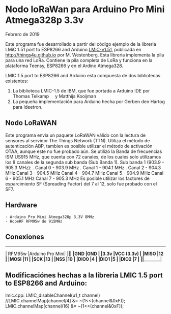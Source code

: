 Nodo loRaWan para Arduino Pro Mini Atmega328p 3.3v
==================================================
Febrero de 2019 

Este programa fue desarrollado a partir del código ejemplo de la libreria LMiC 1.51 port to ESP8266 and Arduino [LMiC-v1.51](libraries\lmic-v1.51/README.md), 
publicada en http://things4u.github.io por M. Westenberg.
Esta libreria implementa la pila para una red LoRa.
Contiene la pila completa de LoRa y funciona en la plataforma Teensy, ESP8266 y en el Ardino Atmega328.

LMIC 1.5 port to ESP8266 and Arduino esta compuesta de dos bibliotecas existentes:

1. La biblioteca LMIC-1.5 de IBM, que fue portada a Arduino IDE por Thomas Telkamp
    y Matthijs Kooijman
2. La pequeña implementación para Arduino hecha por Gerben den Hartog para Ideetron.


Nodo LoRaWAN
------------
Este programa envia un paquete LoRaWAN válido con la lectura de sensores al servidor The Things Network (TTN).
Utiliza el método de autenticación ABP, tambien es posible utilizar el método de activación OTAA, 
aunque este no fue probado aún.
Se utilizó la Banda de frecuencias ISM US915 MHz, que cuenta con 72 canales, 
de los cuales solo utilizamos los 8 canales de la segunda sub banda (Sub Banda 1).
Sub banda 1 (903.9 - 905.3 MHz): 
	. Canal 0 - 903.9 MHz
	. Canal 1 - 904.1 MHz
	. Canal 2 - 904.3 MHz
	Canal 3 - 904.5 MHz
	Canal 4 - 904.7 MHz
	Canal 5 - 904.9 MHz
	Canal 6 - 905.1 MHz
	Canal 7 - 905.3 MHz
Es posible utilizar los factores de esparcimiento SF (Spreading Factor) del 7 al 12, solo fue probado 
con el SF7.

Hardware
--------
	· Arduino Pro Mini Atmega328p 3,3V 8MHz
	· HopeRF RFM95w de 915MHz  

Conexiones
----------
   _____________________________
  |   RFM95w   |Arduino Pro Mini|
  |____________|________________|
  |GND         |GND             |
  |3.3v        |VCC (3.3v)      |
  |MISO        |12              |
  |MOSI        |11              |
  |SCK         |13              |
  |NSS         |10              |
  |DIO0        |4               |
  |DIO1        |5               |
  |DIO2        |7               |
  |____________|________________|


Modificaciónes hechas a la libreria LMIC 1.5 port to ESP8266 and Arduino:
-------------------------------------------------------------------------
lmic.cpp: LMIC_disableChannel(u1_t channel) 
    //LMIC.channelMap[channel/4] &= ~(1<<(channel&0xF)); 
    LMIC.channelMap[channel/16] &= ~(1<<(channel&0xF));
